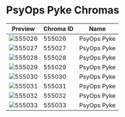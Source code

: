 # PsyOps Pyke Chromas

| Preview | Chroma ID | Name |
|---------|-----------|------|
| ![555026](https://raw.communitydragon.org/latest/plugins/rcp-be-lol-game-data/global/default/v1/champion-chroma-images/555/555026.png) | 555026 | PsyOps Pyke |
| ![555027](https://raw.communitydragon.org/latest/plugins/rcp-be-lol-game-data/global/default/v1/champion-chroma-images/555/555027.png) | 555027 | PsyOps Pyke |
| ![555028](https://raw.communitydragon.org/latest/plugins/rcp-be-lol-game-data/global/default/v1/champion-chroma-images/555/555028.png) | 555028 | PsyOps Pyke |
| ![555029](https://raw.communitydragon.org/latest/plugins/rcp-be-lol-game-data/global/default/v1/champion-chroma-images/555/555029.png) | 555029 | PsyOps Pyke |
| ![555030](https://raw.communitydragon.org/latest/plugins/rcp-be-lol-game-data/global/default/v1/champion-chroma-images/555/555030.png) | 555030 | PsyOps Pyke |
| ![555031](https://raw.communitydragon.org/latest/plugins/rcp-be-lol-game-data/global/default/v1/champion-chroma-images/555/555031.png) | 555031 | PsyOps Pyke |
| ![555032](https://raw.communitydragon.org/latest/plugins/rcp-be-lol-game-data/global/default/v1/champion-chroma-images/555/555032.png) | 555032 | PsyOps Pyke |
| ![555033](https://raw.communitydragon.org/latest/plugins/rcp-be-lol-game-data/global/default/v1/champion-chroma-images/555/555033.png) | 555033 | PsyOps Pyke |